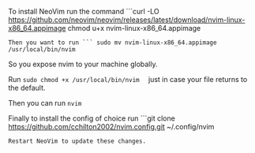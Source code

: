 To install NeoVim run the command ```curl -LO https://github.com/neovim/neovim/releases/latest/download/nvim-linux-x86_64.appimage
chmod u+x nvim-linux-x86_64.appimage

````
Then you want to run ``` sudo mv nvim-linux-x86_64.appimage /usr/local/bin/nvim
````

So you expose nvim to your machine globally.

Run `sudo chmod +x /usr/local/bin/nvim  `
just in case your file returns to the default.

Then you can run `nvim`

Finally to install the config of choice run ```git clone https://github.com/cchilton2002/nvim.config.git ~/.config/nvim

```
Restart NeoVim to update these changes.
```
